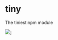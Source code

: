 # tiny
The tiniest npm module

[![](https://img.shields.io/npm/v/@cycle/core.svg)](https://github.com/congzhiwei/tiny.git)]
